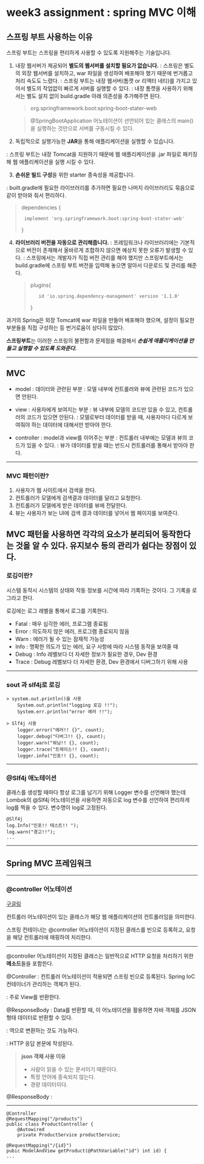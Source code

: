 # week3 assignment : spring MVC 이해

## 스프링 부트 사용하는 이유 
스프링 부트는 스프링을 편리하게 사용할 수 있도록 지원해주는 기술입니다.

1. 내장 웹서버가 제공되어 **별도의 웹서버를 설치할 필요가 없습니다.**
: 스프링은 별도의 외장 웹서버를 설치하고, war 파일을 생성하여 배포해야 했기 때문에 번거롭고 처리 속도도 느렸다.
: 스프링 부트는 내장 웹서버(톰캣 or 리액터 네티)를 가지고 있어서 별도의 작업없이 빠르게 서버를 실행할 수 있다.
: 내장 톰캣을 사용하기 위해서는 별도 설치 없이 build.gradle 아래 의존성을 추가해주면 된다.

    > org.springframework.boot:spring-boot-stater-web

    > @SpringBootApplication 어노테이션이 선언되어 있는 클래스의 main()을 실행하는 것만으로 서버를 구동시킬 수 있다.
2. 독립적으로 실행가능한 **JAR**을 통해 애플리케이션을 실행할 수 있습니다.
  
: 스프링 부트는 내장 Tomcat을 지원하기 때문에 웹 애플리케이션을 .jar 파일로 패키징해 웹 애플리케이션을 실행 시킬 수 있다.

3. **손쉬운 빌드 구성**을 위한 starter 종속성을 제공합니다.

: built.gradle에 필요한 라이브러리를 추가하면 필요한 나머지 라이브러리도 묶음으로 같이 받아와 줘서 편리하다.

> dependencies {
> 
>      implement 'org.springframework.boot:spring-boot-stater-web'
> }

4. **라이브러리 버전을 자동으로 관리해줍니다.**
: 프레임워크나 라이브러리에는 기본적으로 버전이 존재해서 올바르게 조합하지 않으면 예상치 못한 오류가 발생할 수 있다.
: 스프링에서는 개발자가 직접 버전 관리를 해야 했지만 스프링부트에서는 build.gradle에 스프링 부트 버전을 입력해 놓으면 알아서 다운로드 및 관리를 해준다.

   > plugins{
   > 
   >        id 'io.spring.dependency-management' version '1.1.0'
   >  }

과거의 Spring은 외장 Tomcat에 war 파일을 만들어 배포해야 했으며, 설정이 필요한 부분들을 직접 구성하는 등 번거로움이 상다히 많았다.

**스프링부트**는 이러한 스프링의 불편함과 문제점을 해결해서 _**손쉽게 애플리케이션을 만들고 실행할 수 있도록 도와준다.**_

---
## MVC

- model
  : 데이터와 관련된 부분
  : 모델 내부에 컨트롤러와 뷰에 관련된 코드가 있으면 안된다.

- view
  : 사용자에게 보여지는 부분
  : 뷰 내부에 모델의 코드만 있을 수 있고, 컨트롤러의 코드가 있으면 안된다.
  : 모델로부터 데이터를 받을 때, 사용자마다 다르게 보여줘야 하는 데이터에 대해서만 받아야 한다.

- controller
  : model과 view를 이어주는 부분
  : 컨트롤러 내부에는 모델과 뷰의 코드가 있을 수 있다.
  : 뷰가 데이터를 받을 떄는 반드시 컨트롤러를 통해서 받아야 한다.

---

### MVC 패턴이란?

1. 사용자가 웹 사이트에서 검색을 한다.
2. 컨트롤러가 모델에게 검색결과 데이터를 달라고 요청한다.
3. 컨트롤러가 모델에게 받은 데이터를 뷰에 전달한다.
4. 뷰는 사용자가 보는 UI에 검색 결과 데이터를 넣어서 웹 페이지를 보여준다.

MVC 패턴을 사용하면 각각의 요소가 분리되어 동작한다는 것을 알 수 있다.
유지보수 등의 관리가 쉽다는 장점이 있다.
---
### 로깅이란?
시스템 동작시 시스템의 상태와 작동 정보를 시간에 따라 기록하는 것이다.
그 기록을 로그라고 한다.

로깅에는 로그 레벨을 통해서 로그를 기록한다.

- Fatal : 매우 심각한 에러, 프로그램 종료됨
- Error : 의도하지 않은 에러, 프로그램 종료되지 않음
- Warn : 에러가 될 수 있는 잠재적 가능성
- Info : 명확한 의도가 있는 에러, 요구 사항에 따라 시스템 동작을 보여줄 때
- Debug : Info 레벨보다 더 자세한 정보가 필요한 경우, Dev 환경
- Trace : Debug 레벨보다 더 자세한 환경, Dev 환경에서 디버그하기 위해 사용
---
### sout 과 slf4j로 로깅

    > system.out.println()을 사용
        System.out.println("logging 로깅 !!");
        System.err.println("error 에러 !!");

    > Slf4j 사용
        logger.error("에러!! {}", count);
        logger.debug("디버그!! {}, count);
        logger.warn("워닝!! {}, count);
        logger.trace("트레이스!! {}, count);
        logger.info("인포!! {}, count);

---
### @Slf4j 애노테이션

클래스를 생성할 때마다 항상 로그를 남기기 위해 Logger 변수를 선언해야 했는데 
Lombok의 @Slf4j 어노테이션을 사용하면
자동으로 log 변수를 선언하여 편리하게 log를 찍을 수 있다.
변수명이 log로 고정된다.

    @Slf4j
    log.Info("인포!! 테스트!! ");
    log.warn("경고!!");
    ...
---
## Spring MVC 프레임워크

---

### @controller 어노테이션

[구글링](https://velog.io/@garamflow/%EC%8A%A4%ED%94%84%EB%A7%81-Controller-%EA%B5%AC%ED%98%84-%EB%B0%8F-%EA%B4%80%EB%A0%A8-%EC%96%B4%EB%85%B8%ED%85%8C%EC%9D%B4%EC%85%98-%EC%95%8C%EC%95%84%EB%B3%B4%EA%B8%B0)

컨트롤러 어노테이션이 있는 클래스가 해당 웹 애플리케이션의 컨트롤러임을 의미한다.

스프링 컨테이너는 @controller 어노테이션이 지정된 클래스를 빈으로 등록하고, 요청을 해당 컨트롤러에 매핑하여 처리한다.

---

@controller 어노테이션이 지정된 클래스는 일반적으로 HTTP 요청을 처리하기 위한 **메소드**들을 포함한다.

@Controller
: 컨트롤러 어노테이션이 적용되면 스프링 빈으로 등록된다. 
Spring IoC 컨테이너가 관리하는 객체가 된다.

: 주로 View를 반환한다.

@ResponseBody
: Data를 반환할 때, 이 어노테이션을 활용하면 
자바 객체를 JSON 형태 데이터로 반환할 수 있다.

: 역으로 변환하는 것도 가능하다.

: HTTP 응답 본문에 작성된다.

> **json 객체 사용 이유**
> - 사람이 읽을 수 있는 문서이기 때문이다.
> - 특정 언어에 종속되지 않는다.
> - 경량 데이터이다.

@ResponseBody
: 

---   
    @Controller
    @RequestMapping("/products")
    public class ProductController {
        @Autowired
        private ProductService productService;

    @RequestMapping("/{id}")
    pubic ModelAndView getProduct(@PathVariable("id") int id) {
    ...